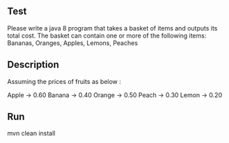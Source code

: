 ## Test
Please write a java 8 program that takes a basket of items and outputs its total cost.
The basket can contain one or more of the following items: Bananas, Oranges, Apples, Lemons, Peaches

## Description

Assuming the prices of fruits  as below :

Apple  -> 0.60
Banana -> 0.40
Orange -> 0.50
Peach  -> 0.30
Lemon  -> 0.20

## Run

mvn clean install
